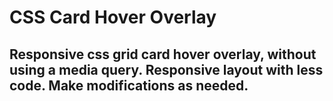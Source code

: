 # CSS Card Hover Overlay

## Responsive css grid card hover overlay, without using a media query. Responsive layout with less code. Make modifications as needed.